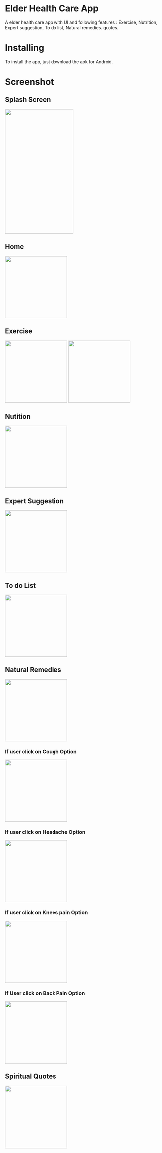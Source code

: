 # Elder Health Care App
A elder health care app with UI and following features : 
Exercise, Nutrition, Expert suggestion, To do list, Natural remedies. quotes. 

# Installing
To install the app, just download the apk for Android.

# Screenshot
## Splash Screen
 <img src="https://user-images.githubusercontent.com/95238776/143978447-c52e736a-443a-4b97-bc32-aa78b8edd276.JPG" width="220" height="400" />
 
## Home 
<img src="https://user-images.githubusercontent.com/95238776/143981665-4a26ed91-f891-4d47-81d7-f2445ecf2668.JPG" width="200" heigth="250"/>

## Exercise
<img src="https://user-images.githubusercontent.com/95238776/143981707-b5ec9407-2be1-41e1-a708-15557bd880ef.JPG" width="200" heigth="250"/>
<img src="https://user-images.githubusercontent.com/95238776/143982902-50a2f803-421d-483e-aaf0-cb1a171989fb.JPG" width="200" heigth="250"/>

## Nutition
<img src="https://user-images.githubusercontent.com/95238776/143981824-dbcfb11c-68a1-4198-b13a-3239746f6f04.JPG" width="200" heigth="250"/>

## Expert Suggestion

<img src="https://user-images.githubusercontent.com/95238776/143981885-cc6d108c-aff6-42bd-9324-68cc3c052ca1.JPG" width="200" heigth="250"/>

## To do List
<img src="https://user-images.githubusercontent.com/95238776/143981949-44e97afb-0982-4f8a-8712-348480843a49.JPG" width="200" heigth="250"/>

## Natural Remedies
<img src="https://user-images.githubusercontent.com/95238776/143982020-fcf20a6f-f71c-4135-8d6f-35feefa3ac52.JPG" width="200" heigth="250"/>

   ### If user click on Cough Option
   <img src="https://user-images.githubusercontent.com/95238776/143982047-c4fe5b35-406e-4528-9c2f-ac004a2071f0.jpg" width="200" heigth="250"/>
   
   ### If user click on Headache Option
<img src="https://user-images.githubusercontent.com/95238776/143982066-2e1c358b-5fc9-4aa8-a52d-f62840ea7e3d.jpg" width="200" heigth="250"/>

  ### If user click on Knees pain Option
 <img src="https://user-images.githubusercontent.com/95238776/143982123-4dd788b4-f142-4b81-bac7-667abc5411cd.jpg" width="200" heigth="250"/>

 ### If User click on Back Pain Option
 <img src="https://user-images.githubusercontent.com/95238776/143982144-2c3d0468-553e-473b-a97b-68f71c0c9b91.jpg" width="200" heigth="250"/>
 
 ## Spiritual Quotes
 <img src="https://user-images.githubusercontent.com/95238776/143984103-fd7af797-f933-4ea2-8fe0-c923ef455b50.jpg" width="200" heigth="250"/>
